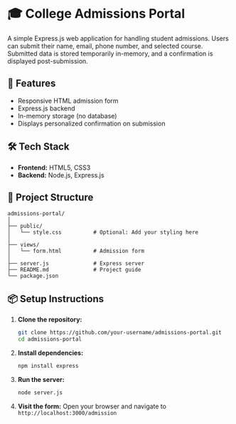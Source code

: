 # 🎓 College Admissions Portal

A simple Express.js web application for handling student admissions. Users can submit their name, email, phone number, and selected course. Submitted data is stored temporarily in-memory, and a confirmation is displayed post-submission.

## 🚀 Features

* Responsive HTML admission form
* Express.js backend
* In-memory storage (no database)
* Displays personalized confirmation on submission

## 🛠️ Tech Stack

* **Frontend:** HTML5, CSS3
* **Backend:** Node.js, Express.js

## 📁 Project Structure

```
admissions-portal/
│
├── public/
│   └── style.css          # Optional: Add your styling here
│
├── views/
│   └── form.html          # Admission form
│
├── server.js              # Express server
├── README.md              # Project guide
└── package.json
```

## 📦 Setup Instructions

1. **Clone the repository:**

   ```bash
   git clone https://github.com/your-username/admissions-portal.git
   cd admissions-portal
   ```

2. **Install dependencies:**

   ```bash
   npm install express
   ```

3. **Run the server:**

   ```bash
   node server.js
   ```

4. **Visit the form:**
   Open your browser and navigate to `http://localhost:3000/admission`
